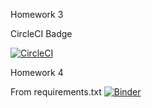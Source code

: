 Homework 3

CircleCI Badge

[![CircleCI](https://circleci.com/gh/SharafutdinovRuslan/Homework.svg?style=svg)](https://circleci.com/gh/SharafutdinovRuslan/Homework)

Homework 4

From requirements.txt
[![Binder](https://mybinder.org/badge.svg)](https://mybinder.org/v2/gh/SharafutdinovRuslan/Homework/master?filepath=Ex_1.ipynb)
